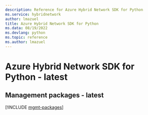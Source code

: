 ```yaml
---
description: Reference for Azure Hybrid Network SDK for Python
ms.service: hybridnetwork
author: lmazuel
title: Azure Hybrid Network SDK for Python
ms.data: 08/19/2022
ms.devlang: python
ms.topic: reference
ms.author: lmazuel
---
```

# Azure Hybrid Network SDK for Python - latest

## Management packages - latest
[!INCLUDE [mgmt-packages](hybrid-network-mgmt-index.md)]